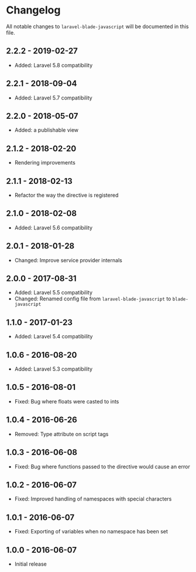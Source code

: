 # Changelog

All notable changes to `laravel-blade-javascript` will be documented in this file.

## 2.2.2 - 2019-02-27
- Added: Laravel 5.8 compatibility

## 2.2.1 - 2018-09-04
- Added: Laravel 5.7 compatibility

## 2.2.0 - 2018-05-07
- Added: a publishable view

## 2.1.2 - 2018-02-20
- Rendering improvements

## 2.1.1 - 2018-02-13
- Refactor the way the directive is registered

## 2.1.0 - 2018-02-08
- Added: Laravel 5.6 compatibility

## 2.0.1 - 2018-01-28
- Changed: Improve service provider internals

## 2.0.0 - 2017-08-31
- Added: Laravel 5.5 compatibility
- Changed: Renamed config file from `laravel-blade-javascript` to `blade-javascript`

## 1.1.0 - 2017-01-23
- Added: Laravel 5.4 compatibility

## 1.0.6 - 2016-08-20
- Added: Laravel 5.3 compatibility

## 1.0.5 - 2016-08-01
- Fixed: Bug where floats were casted to ints

## 1.0.4 - 2016-06-26
- Removed: Type attribute on script tags

## 1.0.3 - 2016-06-08
- Fixed: Bug where functions passed to the directive would cause an error

## 1.0.2 - 2016-06-07
- Fixed: Improved handling of namespaces with special characters

## 1.0.1 - 2016-06-07
- Fixed: Exporting of variables when no namespace has been set

## 1.0.0 - 2016-06-07
- Initial release

